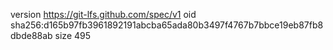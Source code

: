 version https://git-lfs.github.com/spec/v1
oid sha256:d165b97fb3961892191abcba65ada80b3497f4767b7bbce19eb87fb8dbde88ab
size 495
